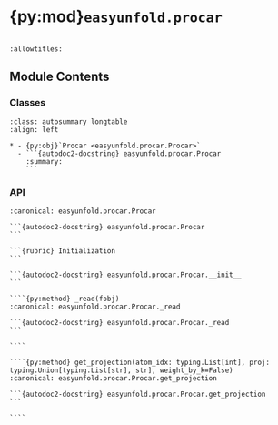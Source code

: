 # {py:mod}`easyunfold.procar`

```{py:module} easyunfold.procar
```

```{autodoc2-docstring} easyunfold.procar
:allowtitles:
```

## Module Contents

### Classes

````{list-table}
:class: autosummary longtable
:align: left

* - {py:obj}`Procar <easyunfold.procar.Procar>`
  - ```{autodoc2-docstring} easyunfold.procar.Procar
    :summary:
    ```
````

### API

`````{py:class} Procar(fobj_or_path=None, is_soc=False)
:canonical: easyunfold.procar.Procar

```{autodoc2-docstring} easyunfold.procar.Procar
```

```{rubric} Initialization
```

```{autodoc2-docstring} easyunfold.procar.Procar.__init__
```

````{py:method} _read(fobj)
:canonical: easyunfold.procar.Procar._read

```{autodoc2-docstring} easyunfold.procar.Procar._read
```

````

````{py:method} get_projection(atom_idx: typing.List[int], proj: typing.Union[typing.List[str], str], weight_by_k=False)
:canonical: easyunfold.procar.Procar.get_projection

```{autodoc2-docstring} easyunfold.procar.Procar.get_projection
```

````

`````
